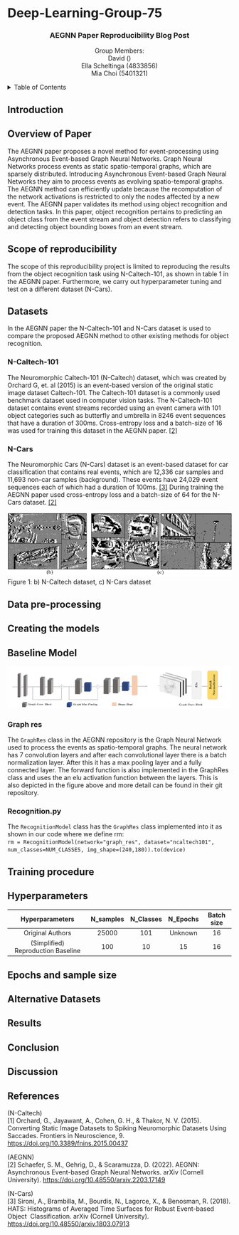 # Deep-Learning-Group-75

<!-- PROJECT LOGO -->

<h3 align="center">AEGNN Paper Reproducibility Blog Post</h3>

  <p align="center">
    Group Members: <br>
    David () <br>
    Ella Scheltinga (4833856) <br>
    Mia Choi (5401321) 



<!-- TABLE OF CONTENTS -->
<details>
  <summary>Table of Contents</summary>
  <ol>
    <li>
      <a href="#about-the-project">About The Project</a>
      <ul>
        <li><a href="#built-with">Built With</a></li>
      </ul>
    </li>
    <li>
      <a href="#getting-started">Getting Started</a>
      <ul>
        <li><a href="#prerequisites">Prerequisites</a></li>
        <li><a href="#installation">Installation</a></li>
      </ul>
    </li>
    <li><a href="#usage">Usage</a></li>
    <li><a href="#roadmap">Roadmap</a></li>
    <li><a href="#contributing">Contributing</a></li>
    <li><a href="#license">License</a></li>
    <li><a href="#contact">Contact</a></li>
    <li><a href="#acknowledgments">Acknowledgments</a></li>
  </ol>
</details>

## Introduction
  
  
  
## Overview of Paper
  The AEGNN paper proposes a novel method for event-processing using Asynchronous Event-based Graph Neural Networks. Graph Neural Networks process events as static spatio-temporal graphs, which are sparsely distributed. Introducing Asynchronous Event-based Graph Neural Networks they aim to process events as evolving spatio-temporal graphs. The AEGNN method can efficiently update because the recomputation of the network activations is restricted to only the nodes affected by a new event. The AEGNN paper validates its method using object recognition and detection tasks. In this paper, object recognition pertains to predicting an object class from the event stream and object detection refers to classifying and detecting object bounding boxes from an event stream. 
  
  
## Scope of reproducibility
  The scope of this reproducibility project is limited to reproducing the results from the object recognition task using N-Caltech-101, as shown in table 1 in the AEGNN paper. Furthermore, we carry out hyperparameter tuning and test on a different dataset (N-Cars).
  
  
## Datasets
  In the AEGNN paper the N-Caltech-101 and N-Cars dataset is used to compare the proposed AEGNN method to other existing methods for object recognition.
  
### N-Caltech-101
  The Neuromorphic Caltech-101 (N-Caltech) dataset, which was created by Orchard G, et. al (2015) is an event-based version of the original static image dataset Caltech-101. The Caltech-101 dataset is a commonly used benchmark dataset used in computer vision tasks. The N-Caltech-101 dataset contains event streams recorded using an event camera with 101 object categories such as butterfly and umbrella in 8246 event sequences that have a duration of 300ms. Cross-entropy loss and a batch-size of 16 was used for training this dataset in the AEGNN paper. [[2]](#2) 
  
### N-Cars
The Neuromorphic Cars (N-Cars) dataset is an event-based dataset for car classification that contains real events, which are 12,336 car samples and 11,693 non-car samples (background). These events have 24,029 event sequences each of which had a duration of 100ms. [[3]](#3) During training the AEGNN paper used cross-entropy loss and a batch-size of 64 for the N-Cars dataset. [[2]](#2) 
  
  ![alt text](https://github.com/EllaScheltinga/Deep-Learning-Group-75/blob/main/N-Caltech%20and%20N-Cars.png)
  Figure 1: b) N-Caltech dataset, c) N-Cars dataset

## Data pre-processing
  

## Creating the models
  

## Baseline Model
  ![alt text](https://github.com/EllaScheltinga/Deep-Learning-Group-75/blob/main/Graph%20res.png)
### Graph res
  The ```GraphRes``` class in the AEGNN repository is the Graph Neural Network used to process the events as spatio-temporal graphs. The neural network has 7 convolution layers and after each convolutional layer there is a batch normalization layer. After this it has a max pooling layer and a fully connected layer. The forward function is also implemented in the GraphRes class and uses the an elu activation function between the layers. This is also depicted in the figure above and more detail can be found in their git repository. 
  
### Recognition.py
  The ```RecognitionModel``` class has the ```GraphRes``` class implemented into it as shown in our code where we define rm: <br>
  ```rm = RecognitionModel(network="graph_res", dataset="ncaltech101", num_classes=NUM_CLASSES, img_shape=(240,180)).to(device)```
  
## Training procedure
  
  
## Hyperparameters
  |           Hyperparameters          | N_samples | N_Classes | N_Epochs | Batch size |
|:----------------------------------:|:---------:|:---------:|:--------:|:----------:|
|          Original Authors          |     25000 |       101 |  Unknown |         16 |
| (Simplified) Reproduction Baseline |       100 |        10 |       15 |         16 |
  
## Epochs and sample size
  
## Alternative Datasets
  
## Results
  
## Conclusion
  
## Discussion
  
## References
  (N-Caltech) <br>
  <a id="1">[1]</a> 
  Orchard, G., Jayawant, A., Cohen, G. H., & Thakor, N. V. (2015). Converting Static Image Datasets to Spiking Neuromorphic Datasets Using Saccades. Frontiers in Neuroscience, 9. https://doi.org/10.3389/fnins.2015.00437
  
  (AEGNN) <br>
  <a id="2">[2]</a> 
  Schaefer, S. M., Gehrig, D., & Scaramuzza, D. (2022). AEGNN: Asynchronous Event-based Graph Neural Networks. arXiv (Cornell University). https://doi.org/10.48550/arxiv.2203.17149
  
  (N-Cars) <br>
  <a id="3">[3]</a> 
  Sironi, A., Brambilla, M., Bourdis, N., Lagorce, X., & Benosman, R. (2018). HATS: Histograms of Averaged Time Surfaces for Robust Event-based Object   Classification. arXiv (Cornell University). https://doi.org/10.48550/arxiv.1803.07913
